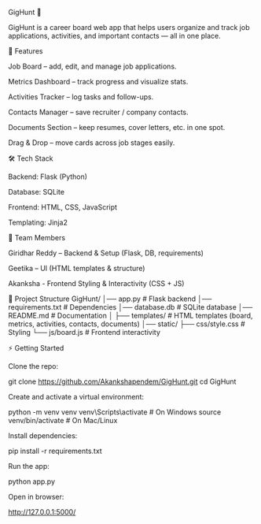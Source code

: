 GigHunt 🎯

GigHunt is a career board web app that helps users organize and track job applications, activities, and important contacts — all in one place.

🚀 Features

Job Board – add, edit, and manage job applications.

Metrics Dashboard – track progress and visualize stats.

Activities Tracker – log tasks and follow-ups.

Contacts Manager – save recruiter / company contacts.

Documents Section – keep resumes, cover letters, etc. in one spot.

Drag & Drop – move cards across job stages easily.

🛠️ Tech Stack

Backend: Flask (Python)

Database: SQLite

Frontend: HTML, CSS, JavaScript

Templating: Jinja2

👥 Team Members

Giridhar Reddy – Backend & Setup (Flask, DB, requirements)

Geetika – UI (HTML templates & structure)

Akanksha - Frontend Styling & Interactivity (CSS + JS)

📂 Project Structure
GigHunt/
│── app.py                # Flask backend
│── requirements.txt       # Dependencies
│── database.db            # SQLite database
│── README.md              # Documentation
│
├── templates/             # HTML templates (board, metrics, activities, contacts, documents)
│── static/
    ├── css/style.css      # Styling
    └── js/board.js        # Frontend interactivity

⚡ Getting Started

Clone the repo:

git clone https://github.com/Akankshapendem/GigHunt.git
cd GigHunt


Create and activate a virtual environment:

python -m venv venv
venv\Scripts\activate   # On Windows
source venv/bin/activate # On Mac/Linux


Install dependencies:

pip install -r requirements.txt


Run the app:

python app.py


Open in browser:

http://127.0.0.1:5000/
